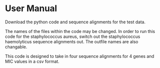 # User Manual
Download the python code and sequence alignments for the test data.

The names of the files within the code may be changed.  In order to run this code for the staphylococcus aureus, switch out the staphylococcus haemolyticus sequence alignments out.  The outfile names are also changable.

This code is designed to take in four sequence alignments for 4 genes and MIC values in a csv format.
